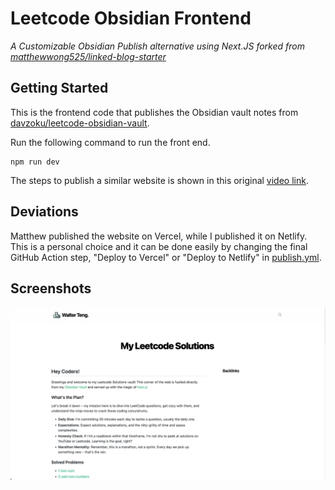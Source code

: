 # Leetcode Obsidian Frontend

_A Customizable Obsidian Publish alternative using Next.JS forked from [matthewwong525/linked-blog-starter](https://github.com/matthewwong525/linked-blog-starter)_

## Getting Started

This is the frontend code that publishes the Obsidian vault notes from [davzoku/leetcode-obsidian-vault](https://github.com/davzoku/leetcode-obsidian-vault).

Run the following command to run the front end.

```
npm run dev
```

The steps to publish a similar website is shown in this original [video link](https://www.youtube.com/watch?v=rKSpK1dXn4E).

## Deviations

Matthew published the website on Vercel, while I published it on Netlify. This is a personal choice and it can be done easily by changing the final GitHub Action step, "Deploy to Vercel" or "Deploy to Netlify" in [publish.yml](https://github.com/davzoku/leetcode-obsidian-vault/blob/main/.github/workflows/publish.yml).

## Screenshots

![homepage.png](/public/screenshots/homepage.png)
